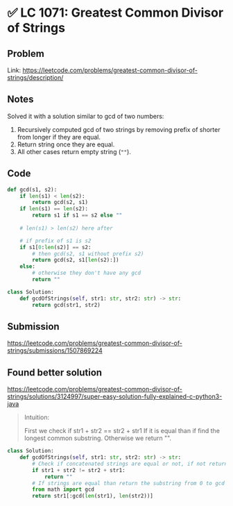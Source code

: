 
# ✅ LC 1071: Greatest Common Divisor of Strings

## Problem
Link: https://leetcode.com/problems/greatest-common-divisor-of-strings/description/

## Notes
Solved it with a solution similar to gcd of two numbers:
1. Recursively computed gcd of two strings by removing prefix of shorter from longer if they are equal.
2. Return string once they are equal.
3. All other cases return empty string (`""`).

## Code
```python
def gcd(s1, s2):
    if len(s1) < len(s2):
        return gcd(s2, s1)
    if len(s1) == len(s2):
        return s1 if s1 == s2 else ""
    
    # len(s1) > len(s2) here after

    # if prefix of s1 is s2
    if s1[0:len(s2)] == s2:
        # then gcd(s2, s1 without prefix s2)
        return gcd(s2, s1[len(s2):])
    else:
        # otherwise they don't have any gcd
        return ""

class Solution:
    def gcdOfStrings(self, str1: str, str2: str) -> str:
        return gcd(str1, str2)
```

## Submission

https://leetcode.com/problems/greatest-common-divisor-of-strings/submissions/1507869224

## Found better solution

https://leetcode.com/problems/greatest-common-divisor-of-strings/solutions/3124997/super-easy-solution-fully-explained-c-python3-java

> Intuition:
> 
> First we check if str1 + str2 == str2 + str1
If it is equal than if find the longest common substring.
Otherwise we return "".

```python
class Solution:
    def gcdOfStrings(self, str1: str, str2: str) -> str:
        # Check if concatenated strings are equal or not, if not return ""
        if str1 + str2 != str2 + str1:
            return ""
        # If strings are equal than return the substring from 0 to gcd of size(str1), size(str2)
        from math import gcd
        return str1[:gcd(len(str1), len(str2))]
```
